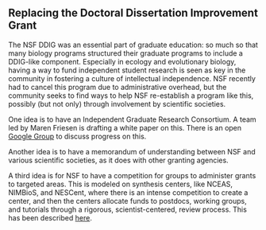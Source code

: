 ## Replacing the Doctoral Dissertation Improvement Grant

The NSF DDIG was an essential part of graduate education: so much so that many biology programs structured their graduate programs to include a DDIG-like component. Especially in ecology and evolutionary biology, having a way to fund independent student research is seen as key in the community in fostering a culture of intellectual independence. NSF recently had to cancel this program due to administrative overhead, but the community seeks to find ways to help NSF re-establish a program like this, possibly (but not only) through involvement by scientific societies.

One idea is to have an Independent Graduate Research Consortium. A team led by Maren Friesen is drafting a white paper on this. There is an open [Google Group](https://groups.google.com/forum/#!forum/independent-graduate-research-consortium-planning) to discuss progress on this.

Another idea is to have a memorandum of understanding between NSF and various scientific societies, as it does with other granting agencies.

A third idea is for NSF to have a competition for groups to administer grants to targeted areas. This is modeled on synthesis centers, like NCEAS, NIMBioS, and NESCent, where there is an intense competition to create a center, and then the centers allocate funds to postdocs, working groups, and tutorials through a rigorous, scientist-centered, review process. This has been described [here](https://docs.google.com/document/d/1T2mW0APduOKIr09i68AZbTjadvQd_heJZe8iQsCOERw/edit?usp=sharing).

